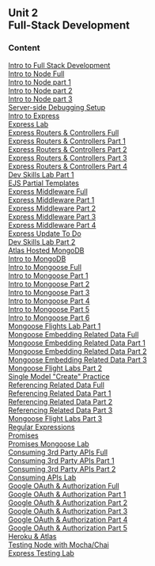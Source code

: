 ## Unit 2 <br> Full-Stack Development

### Content

[Intro to Full Stack Development](./Unit_2/1-intro-full-stack/1.1-intro-fullstack-http.md)<br>
[Intro to Node Full](./Unit_2/1-intro-full-stack/1.2-intro-to-node-full.md)<br>
[Intro to Node part 1](./Unit_2/1-intro-full-stack/1.2-intro-to-node-1.md)<br>
[Intro to Node part 2](./Unit_2/1-intro-full-stack/1.2-intro-to-node-2.md)<br>
[Intro to Node part 3](./Unit_2/1-intro-full-stack/1.2-intro-to-node-3.md)<br>
[Server-side Debugging Setup](./Unit_2/1-intro-full-stack/1.3-server-side-debugging-setup.md)<br>
[Intro to Express](./Unit_2/2-express-framework/2.1-intro-express.md)<br>
[Express Lab](./Unit_2/2-express-framework/2.1.1-intro-express-lab.md)<br> 
[Express Routers & Controllers Full](./Unit_2/2-express-framework/2.2-express-routers-controllers-full.md)<br>
[Express Routers & Controllers Part 1](./Unit_2/2-express-framework/2.2-express-routers-controllers-1.md)<br>
[Express Routers & Controllers Part 2](./Unit_2/2-express-framework/2.2-express-routers-controllers-2.md)<br>
[Express Routers & Controllers Part 3](./Unit_2/2-express-framework/2.2-express-routers-controllers-3.md)<br>
[Express Routers & Controllers Part 4](./Unit_2/2-express-framework/2.2-express-routers-controllers-4.md)<br>
[Dev Skills Lab Part 1](./Unit_2/2-express-framework/2.2.1-dev-skills-lab-part-1.md)<br> 
[EJS Partial Templates](./Unit_2/2-express-framework/2.3-ejs-partial-templates.md)<br>
[Express Middleware Full](./Unit_2/2-express-framework/2.4-express-middleware-full.md)<br>
[Express Middleware Part 1](./Unit_2/2-express-framework/2.4-express-middleware-1.md)<br>
[Express Middleware Part 2](./Unit_2/2-express-framework/2.4-express-middleware-2.md)<br>
[Express Middleware Part 3](./Unit_2/2-express-framework/2.4-express-middleware-3.md)<br>
[Express Middleware Part 4](./Unit_2/2-express-framework/2.4-express-middleware-4.md)<br>
[Express Update To Do](./Unit_2/2-express-framework/2.5-express-update-to-do.md)<br>
[Dev Skills Lab Part 2](./Unit_2/2-express-framework/2.5.1-dev-skills-lab-part-2.md)<br> 
[Atlas Hosted MongoDB](./Unit_2/3-mongodb-mongoose/3.1-atlas-hosted-mongodb.md)<br>
[Intro to MongoDB](/Unit_2/3-mongodb-mongoose/3.2-mongodb-intro.md)<br>
[Intro to Mongoose Full](./Unit_2/3-mongodb-mongoose/3.3-mongoose-intro-full.md)<br>
[Intro to Mongoose Part 1](./Unit_2/3-mongodb-mongoose/3.3-mongoose-intro-1.md)<br>
[Intro to Mongoose Part 2](./Unit_2/3-mongodb-mongoose/3.3-mongoose-intro-2.md)<br>
[Intro to Mongoose Part 3](./Unit_2/3-mongodb-mongoose/3.3-mongoose-intro-3.md)<br>
[Intro to Mongoose Part 4](./Unit_2/3-mongodb-mongoose/3.3-mongoose-intro-4.md)<br>
[Intro to Mongoose Part 5](./Unit_2/3-mongodb-mongoose/3.3-mongoose-intro-5.md)<br>
[Intro to Mongoose Part 6](./Unit_2/3-mongodb-mongoose/3.3-mongoose-intro-6.md)<br>
[Mongoose Flights Lab Part 1](./Unit_2/3-mongodb-mongoose/3.3.1-mongoose-flights-lab-part-1.md)<br>
[Mongoose Embedding Related Data Full](./Unit_2/3-mongodb-mongoose/3.4-mongoose-embedding-related-data-full.md)<br>
[Mongoose Embedding Related Data Part 1](./Unit_2/3-mongodb-mongoose/3.4-mongoose-embedding-related-data-1.md)<br>
[Mongoose Embedding Related Data Part 2](./Unit_2/3-mongodb-mongoose/3.4-mongoose-embedding-related-data-2.md)<br>
[Mongoose Embedding Related Data Part 3](./Unit_2/3-mongodb-mongoose/3.4-mongoose-embedding-related-data-3.md)<br>
[Mongoose Flight Labs Part 2](./Unit_2/3-mongodb-mongoose/3.4.1-mongoose-flights-lab-part-2.md)<br>
[Single Model "Create" Practice](./Unit_2/3-mongodb-mongoose/3.4.2-optional-mongoose-single-model-create-practice.md)<br>
[Referencing Related Data Full](./Unit_2/3-mongodb-mongoose/3.5-mongoose-referencing-related-data-full.md)<br>
[Referencing Related Data Part 1](./Unit_2/3-mongodb-mongoose/3.5-mongoose-referencing-related-data-1.md)<br>
[Referencing Related Data Part 2](./Unit_2/3-mongodb-mongoose/3.5-mongoose-referencing-related-data-2.md)<br>
[Referencing Related Data Part 3](./Unit_2/3-mongodb-mongoose/3.5-mongoose-referencing-related-data-3.md)<br>
[Mongoose Flight Labs Part 3](./Unit_2/3-mongodb-mongoose/3.5.1-mongoose-flights-lab-part-3.md)<br>
[Regular Expressions](./Unit_2/4-regex-promises-apis/4.1-regular-expressions.md)<br>
[Promises](./Unit_2/4-regex-promises-apis/4.2-js-promises.md)<br>
[Promises Mongoose Lab](./Unit_2/4-regex-promises-apis/4.2.1-js-promises-mongoose-lab.md)<br> 
[Consuming 3rd Party APIs Full](./Unit_2/4-regex-promises-apis/4.3-consuming-3rd-party-apis-full.md)<br>
[Consuming 3rd Party APIs Part 1](./Unit_2/4-regex-promises-apis/4.3-consuming-3rd-party-apis-1.md)<br>
[Consuming 3rd Party APIs Part 2](./Unit_2/4-regex-promises-apis/4.3-consuming-3rd-party-apis-2.md)<br>
[Consuming APIs Lab](./Unit_2/4-regex-promises-apis/4.4-optional-consuming-apis-lab.md)<br> 
[Google OAuth & Authorization Full](./Unit_2/5-authentication/5.1-oauth-authentication-full.md)<br>
[Google OAuth & Authorization Part 1](./Unit_2/5-authentication/5.1-oauth-authentication-1.md)<br>
[Google OAuth & Authorization Part 2](./Unit_2/5-authentication/5.1-oauth-authentication-2.md)<br>
[Google OAuth & Authorization Part 3](./Unit_2/5-authentication/5.1-oauth-authentication-3.md)<br>
[Google OAuth & Authorization Part 4](./Unit_2/5-authentication/5.1-oauth-authentication-4.md)<br>
[Google OAuth & Authorization Part 5](./Unit_2/5-authentication/5.1-oauth-authentication-5.md)<br>
[Heroku & Atlas](./Unit_2/6-heroku-atlas-deployment/)<br>
[Testing Node with Mocha/Chai](./Unit_2/7-testing-node/7.1-express-tdd-master/)<br>
[Express Testing Lab](./Unit_2/7-testing-node/7.1.1-express-testing-lab/)<br> 


